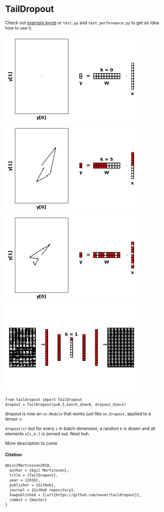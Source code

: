 # TailDropout

Check out [examply.ipynb](examply.ipynb) or `test.py` and `test_performance.py` to get an idea how to use it.

![](./_figs/taildropout.gif)
![](./_figs/taildropout_random.gif)
![](./_figs/dropout.gif)
![](./_figs/ae.gif)

```
from taildropout import TailDropout
dropout = TailDropout(p=0.5,batch_dim=0, dropout_dim=1)
````
dropout is now an `nn.Module` that works just like `nn.Dropout`, applied to a tensor `x`: 

`dropout(x)` but for every `i` in batch dimension, a random `k` is drawn and all elements  `x[i,k:]` is zeroed out. Neat huh.

More description to come

#### Citation
```
@misc{Martinsson2018,
  author = {Egil Martinsson},
  title = {TailDropout},
  year = {2018},
  publisher = {GitHub},
  journal = {GitHub repository},
  howpublished = {\url{https://github.com/naver/taildropout}},
  commit = {master}
}
```
